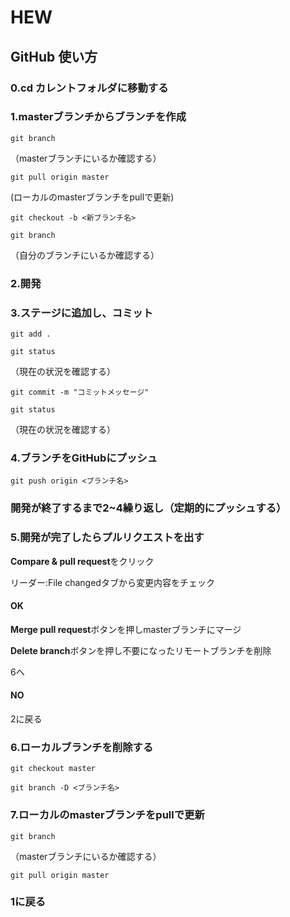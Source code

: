 # HEW


## GitHub 使い方


### 0.cd カレントフォルダに移動する

### 1.masterブランチからブランチを作成

`git branch`

（masterブランチにいるか確認する）

`git pull origin master`

(ローカルのmasterブランチをpullで更新)

`git checkout -b <新ブランチ名>`

`git branch`

（自分のブランチにいるか確認する）

### 2.開発

### 3.ステージに追加し、コミット
`git add .`

`git status`

（現在の状況を確認する）

`git commit -m "コミットメッセージ"`

`git status`

（現在の状況を確認する）

### 4.ブランチをGitHubにプッシュ
`git push origin <ブランチ名>`

### 開発が終了するまで2~4繰り返し（定期的にプッシュする）

### 5.開発が完了したらプルリクエストを出す
**Compare & pull request**をクリック

リーダー:File changedタブから変更内容をチェック

#### OK

**Merge pull request**ボタンを押しmasterブランチにマージ

**Delete branch**ボタンを押し不要になったリモートブランチを削除

6へ

#### NO
2に戻る

### 6.ローカルブランチを削除する
`git checkout master`

`git branch -D <ブランチ名>`

### 7.ローカルのmasterブランチをpullで更新
`git branch`

（masterブランチにいるか確認する）

`git pull origin master`

### 1に戻る

